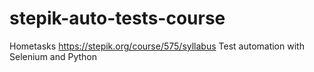 # stepik-auto-tests-course
Hometasks
https://stepik.org/course/575/syllabus
Test automation with Selenium and Python
